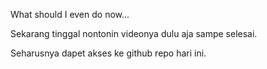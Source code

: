 What should I even do now...

Sekarang tinggal nontonin videonya dulu aja sampe selesai. 

Seharusnya dapet akses ke github repo hari ini.
